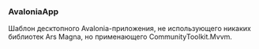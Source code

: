 ### AvaloniaApp

Шаблон десктопного Avalonia-приложения, не использующего никаких библиотек Ars Magna, но применающего CommunityToolkit.Mvvm.
